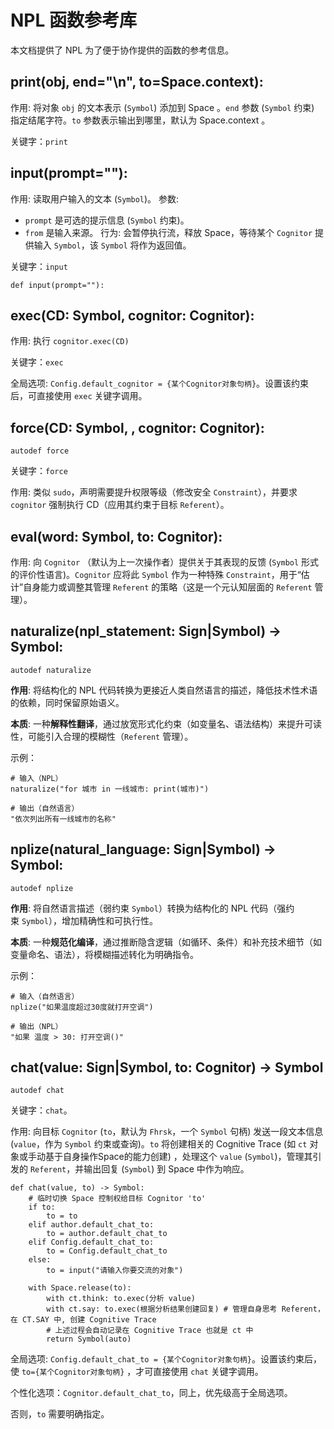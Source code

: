 # NPL 函数参考库
本文档提供了 NPL 为了便于协作提供的函数的参考信息。

## print(obj, end="\n", to=Space.context):

作用: 将对象 `obj` 的文本表示 (`Symbol`) 添加到 Space 。`end` 参数 (`Symbol` 约束) 指定结尾字符。`to` 参数表示输出到哪里，默认为 Space.context 。

关键字：`print`

## input(prompt=""):

作用: 读取用户输入的文本 (`Symbol`)。
参数: 
- `prompt` 是可选的提示信息 (`Symbol` 约束)。
- `from` 是输入来源。
行为: 会暂停执行流，释放 Space，等待某个 `Cognitor` 提供输入 `Symbol`，该 `Symbol` 将作为返回值。

关键字：`input`

```npl
def input(prompt=""):
```

## exec(CD: Symbol, cognitor: Cognitor):

作用: 执行 `cognitor.exec(CD)`

关键字：`exec`

全局选项: `Config.default_cognitor = {某个Cognitor对象句柄}`。设置该约束后，可直接使用 `exec` 关键字调用。

## force(CD: Symbol, , cognitor: Cognitor):

`autodef force`

关键字：`force`

作用: 类似 `sudo`，声明需要提升权限等级（修改安全 `Constraint`），并要求 `cognitor` 强制执行 CD（应用其约束于目标 `Referent`）。

## eval(word: Symbol, to: Cognitor):

作用: 向 `Cognitor` （默认为上一次操作者）提供关于其表现的反馈 (`Symbol` 形式的评价性语言)。`Cognitor` 应将此 `Symbol` 作为一种特殊 `Constraint`，用于“估计”自身能力或调整其管理 `Referent` 的策略（这是一个元认知层面的 `Referent` 管理）。

## naturalize(npl_statement: Sign|Symbol) -> Symbol:

`autodef naturalize`

**作用**: 将结构化的 NPL 代码转换为更接近人类自然语言的描述，降低技术性术语的依赖，同时保留原始语义。

**本质**: 一种**解释性翻译**，通过放宽形式化约束（如变量名、语法结构）来提升可读性，可能引入合理的模糊性（`Referent` 管理）。

示例：
```
# 输入（NPL）  
naturalize("for 城市 in 一线城市: print(城市)")  

# 输出（自然语言）  
"依次列出所有一线城市的名称"  
```

## nplize(natural_language: Sign|Symbol) -> Symbol:

`autodef nplize`

**作用**: 将自然语言描述（弱约束 `Symbol`）转换为结构化的 NPL 代码（强约束 `Symbol`），增加精确性和可执行性。  

**本质**: 一种**规范化编译**，通过推断隐含逻辑（如循环、条件）和补充技术细节（如变量命名、语法），将模糊描述转化为明确指令。

示例：
```
# 输入（自然语言）  
nplize("如果温度超过30度就打开空调")  

# 输出（NPL）  
"如果 温度 > 30: 打开空调()"  
```

## chat(value: Sign|Symbol, to: Cognitor) -> Symbol

`autodef chat`

关键字：`chat`。

作用: 向目标 `Cognitor` (`to`，默认为 `Fhrsk`，一个 `Symbol` 句柄) 发送一段文本信息 (`value`，作为 `Symbol` 约束或查询)。`to` 将创建相关的 Cognitive Trace (如 `ct` 对象或手动基于自身操作Space的能力创建) ，处理这个 `value` (`Symbol`)，管理其引发的 `Referent`，并输出回复 (`Symbol`) 到 Space 中作为响应。

```npl
def chat(value, to) -> Symbol:
    # 临时切换 Space 控制权给目标 Cognitor 'to'
    if to:
	    to = to
	elif author.default_chat_to:
		to = author.default_chat_to
	elif Config.default_chat_to:
		to = Config.default_chat_to
	else:
		to = input("请输入你要交流的对象")

    with Space.release(to):
        with ct.think: to.exec(分析 value)
        with ct.say: to.exec(根据分析结果创建回复) # 管理自身思考 Referent，在 CT.SAY 中, 创建 Cognitive Trace
        # 上述过程会自动记录在 Cognitive Trace 也就是 ct 中
        return Symbol(auto)
```

全局选项: `Config.default_chat_to = {某个Cognitor对象句柄}`。设置该约束后，使 `to={某个Cognitor对象句柄}` ，才可直接使用 `chat` 关键字调用。

个性化选项：`Cognitor.default_chat_to`，同上，优先级高于全局选项。

否则，`to` 需要明确指定。
